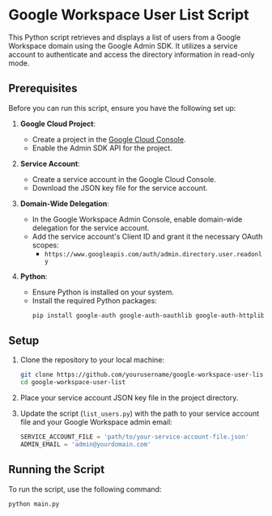 # Google Workspace User List Script

This Python script retrieves and displays a list of users from a Google Workspace domain using the Google Admin SDK. It utilizes a service account to authenticate and access the directory information in read-only mode.

## Prerequisites

Before you can run this script, ensure you have the following set up:

1. **Google Cloud Project**:
   - Create a project in the [Google Cloud Console](https://console.cloud.google.com/).
   - Enable the Admin SDK API for the project.

2. **Service Account**:
   - Create a service account in the Google Cloud Console.
   - Download the JSON key file for the service account.

3. **Domain-Wide Delegation**:
   - In the Google Workspace Admin Console, enable domain-wide delegation for the service account.
   - Add the service account's Client ID and grant it the necessary OAuth scopes:
     - `https://www.googleapis.com/auth/admin.directory.user.readonly`

4. **Python**:
   - Ensure Python is installed on your system.
   - Install the required Python packages:
     ```bash
     pip install google-auth google-auth-oauthlib google-auth-httplib2 google-api-python-client
     ```

## Setup

1. Clone the repository to your local machine:

    ```bash
    git clone https://github.com/yourusername/google-workspace-user-list.git
    cd google-workspace-user-list
    ```

2. Place your service account JSON key file in the project directory.

3. Update the script (`list_users.py`) with the path to your service account file and your Google Workspace admin email:

    ```python
    SERVICE_ACCOUNT_FILE = 'path/to/your-service-account-file.json'
    ADMIN_EMAIL = 'admin@yourdomain.com'
    ```

## Running the Script

To run the script, use the following command:

```bash
python main.py
